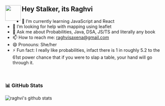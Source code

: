 ## Hey Stalker, its Raghvi <img align='left' src="https://media.giphy.com/media/mTs11L9uuyGiI/giphy.gif" width="50">


- 🌱 I’m currently learning JavaScript and React
- 🤔 I’m looking for help with mapping using leaflet
- 💬 Ask me about Probabilities, Java, DSA, JS/TS and literally any book 
- 📫 How to reach me: raghvisaxena@gmail.com
- 😄 Pronouns: She/her
- ⚡ Fun fact: I really like probabilities, infact there is 1 in roughly 5.2 to the 61st power chance that if you were to slap a table, your hand will go through it. 

<br/>

### 📊 GitHub Stats 
  <img align="center" src="https://github-readme-stats.vercel.app/api?username=raghvis&hide_border=true&show_icons=true&include_all_commits=true&theme=dark" alt="raghvi's github stats"/>
